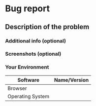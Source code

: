 # Bug report

## Description of the problem

### Additional info (optional)

### Screenshots (optional)

### Your Environment
| Software         | Name/Version|
| ---------------- | ---------- |
| Browser | |
| Operating System | |
